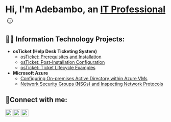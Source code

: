 <h1>Hi, I'm Adebambo, an <a href="https://linkedin.com/inadebambo-osinuga-19006694/">IT Professional</a>☺</h1>

<h2>👨‍💻 Information Technology Projects:</h2>

- <b>osTicket (Help Desk Ticketing System)</b>
  - [osTicket: Prerequisites and Installation](https://github.com/bamboosinuga/osticket-prereqs)
  - [osTicket: Post-Installation Configuration](https://github.com/bamboosinuga/post-install-config)
  - [osTicket: Ticket Lifecycle Examples](https://github.com/bamboosinuga/ticket-lifecycle)
- <b>Microsoft Azure</b>
  - [Configuring On-premises Active Directory within Azure VMs](https://github.com/bamboosinuga/configure-ad)
  - [Network Security Groups (NSGs) and Inspecting Network Protocols](https://github.com/bamboosinuga/azure-network-protocols)

<h2>🤳Connect with me:</h2>

[<img align="left" alt="Josh | Twitter" width="22px" src="https://cdn.jsdelivr.net/npm/simple-icons@v3/icons/twitter.svg" />][twitter]
[<img align="left" alt="adebambo-osinuga-19006694 | LinkedIn" width="22px" src="https://cdn.jsdelivr.net/npm/simple-icons@v3/icons/linkedin.svg" />][linkedin]
[<img align="left" alt="Josh | Instagram" width="22px" src="https://cdn.jsdelivr.net/npm/simple-icons@v3/icons/instagram.svg" />][instagram]

[twitter]: https://twitter.com/osinugabambo
[instagram]: https://www.instagram.com/osinugabambo
[linkedin]: https://linkedin.com/in/adebambo-osinuga-19006694
